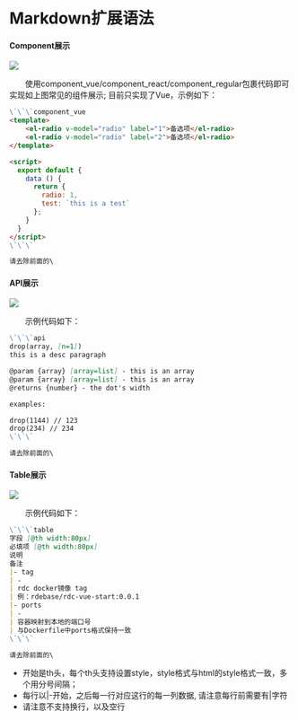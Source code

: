 # Markdown扩展语法

#### Component展示
![](https://haitao.nos.netease.com/2c2ebe3c-acf9-4c7a-8f6a-7586c888c07f_1099_632.png)

&emsp;&emsp;使用component_vue/component_react/component_regular包裹代码即可实现如上图常见的组件展示; 目前只实现了Vue，示例如下：

```markdown
\`\`\`component_vue
<template>
    <el-radio v-model="radio" label="1">备选项</el-radio>
    <el-radio v-model="radio" label="2">备选项</el-radio>
</template>

<script>
  export default {
    data () {
      return {
        radio: 1,
        test: `this is a test`
      };
    }
  }
</script>
\`\`\`

请去除前面的\
```

#### API展示
![](https://haitao.nos.netease.com/cbacb476-78c5-4e60-bbdf-c2a9d33f458a_1215_639.png)

&emsp;&emsp;示例代码如下：
```markdown
\`\`\`api
drop(array, [n=1])
this is a desc paragraph

@param {array} [array=list] - this is an array
@param {array} [array=list] - this is an array
@returns {number} - the dot's width

examples:

drop(1144) // 123
drop(234) // 234
\`\`\`

请去除前面的\
```

#### Table展示
![](https://haitao.nos.netease.com/777152d6-0e3d-432e-8120-dcab3ec63698_1013_554.png)

&emsp;&emsp;示例代码如下：
```markdown
\`\`\`table
字段 [@th width:80px]
必填项 [@th width:80px]
说明
备注
|- tag 
| - 
| rdc docker镜像 tag 
| 例：rdebase/rdc-vue-start:0.0.1
|- ports 
| - 
| 容器映射到本地的端口号 
| 与Dockerfile中ports格式保持一致
\`\`\`

请去除前面的\
```

* 开始是th头，每个th头支持设置style，style格式与html的style格式一致，多个用分号间隔；
* 每行以|-开始，之后每一行对应这行的每一列数据, 请注意每行前需要有|字符
* 请注意不支持换行，以及空行
